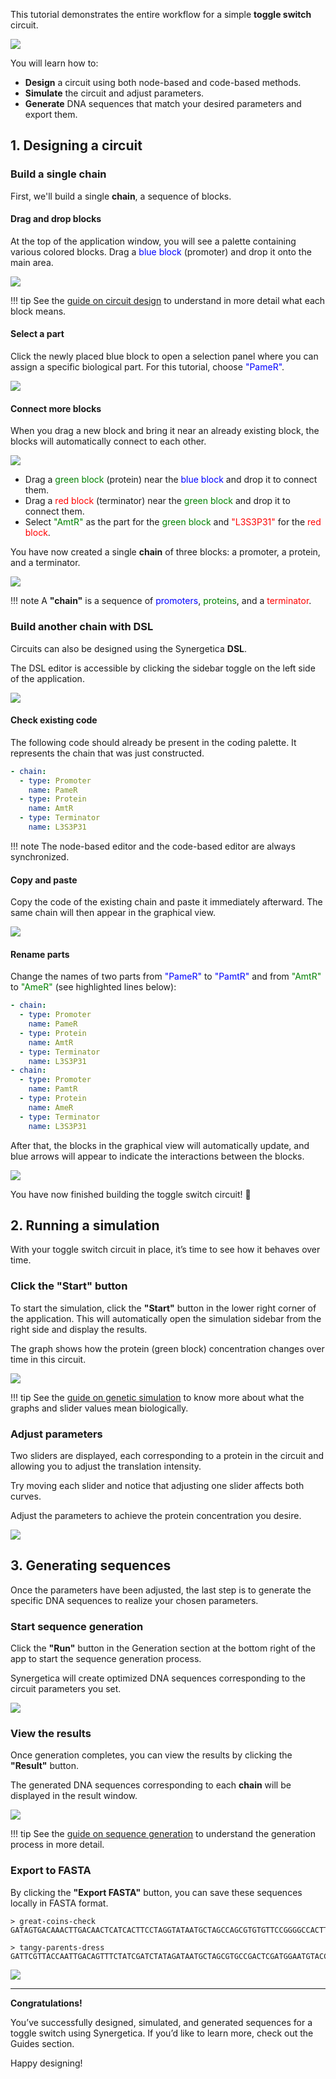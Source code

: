 This tutorial demonstrates the entire workflow for a simple **toggle switch** circuit.

![](../assets/imgs/tutorial/tutorial_goal.png)

You will learn how to:

- **Design** a circuit using both node-based and code-based methods.
- **Simulate** the circuit and adjust parameters.
- **Generate** DNA sequences that match your desired parameters and export them.

## 1. Designing a circuit

### Build a single chain
First, we'll build a single **chain**, a sequence of blocks.

#### Drag and drop blocks

At the top of the application window, you will see a palette containing various colored blocks. Drag a <span style="color: blue">blue block</span> (promoter) and drop it onto the main area.

![](../assets/imgs/tutorial/dnd_parts.png)

!!! tip
    See the <u>[guide on circuit design](../guides/circuit-design.md)</u> to understand in more detail what each block means.

#### Select a part

Click the newly placed blue block to open a selection panel where you can assign a specific biological part. For this tutorial, choose <span style="color: blue">"PameR"</span>.

![](../assets/imgs/tutorial/select_parts.png)

#### Connect more blocks

When you drag a new block and bring it near an already existing block, the blocks will automatically connect to each other.

![](../assets/imgs/tutorial/dnd_new_parts.png)

- Drag a <span style="color: green">green block</span> (protein) near the <span style="color: blue">blue block</span> and drop it to connect them.
- Drag a <span style="color: red">red block</span> (terminator) near the <span style="color: green">green block</span> and drop it to connect them.
- Select <span style="color: green">"AmtR"</span> as the part for the <span style="color: green">green block</span> and <span style="color: red">"L3S3P31"</span> for the <span style="color: red">red block</span>.

You have now created a single **chain** of three blocks: a promoter, a protein, and a terminator.

![](../assets/imgs/tutorial/single_chain.png)

!!! note
    A **"chain"** is a sequence of <span style="color: blue">promoters</span>, <span style="color: green">proteins</span>, and a <span style="color: red">terminator</span>.

### Build another chain with DSL

Circuits can also be designed using the Synergetica **DSL**.

The DSL editor is accessible by clicking the sidebar toggle on the left side of the application.

![](../assets/imgs/tutorial/dsl_pallete.png)

#### Check existing code

The following code should already be present in the coding palette. It represents the chain that was just constructed.

```yaml title="Circuit YAML"
- chain:
  - type: Promoter
    name: PameR
  - type: Protein
    name: AmtR
  - type: Terminator
    name: L3S3P31
```

!!! note
  	The node-based editor and the code-based editor are always synchronized.

#### Copy and paste

Copy the code of the existing chain and paste it immediately afterward. The same chain will then appear in the graphical view.

![](../assets/imgs/tutorial/dsl_copy_paste.png)

#### Rename parts

Change the names of two parts from <span style="color: blue">"PameR"</span> to <span style="color: blue">"PamtR"</span> and from <span style="color: green">"AmtR"</span> to <span style="color: green">"AmeR"</span> (see highlighted lines below):

```yaml hl_lines="10 12" title="Circuit YAML"
- chain:
  - type: Promoter
    name: PameR
  - type: Protein
    name: AmtR
  - type: Terminator
    name: L3S3P31
- chain:
  - type: Promoter
    name: PamtR
  - type: Protein
    name: AmeR
  - type: Terminator
    name: L3S3P31
```

After that, the blocks in the graphical view will automatically update, and blue arrows will appear to indicate the interactions between the blocks.

![](../assets/imgs/tutorial/dsl_name_change.png)

You have now finished building the toggle switch circuit! :raised_hands:

## 2. Running a simulation

With your toggle switch circuit in place, it’s time to see how it behaves over time.

### Click the "Start" button

To start the simulation, click the **"Start"** button in the lower right corner of the application. This will automatically open the simulation sidebar from the right side and display the results.

The graph shows how the protein (green block) concentration changes over time in this circuit.

![](../assets/imgs/tutorial/simulation_first.png)

!!! tip
  	See the <u>[guide on genetic simulation](../guides/genetic-simulation.md)</u> to know more about what the graphs and slider values mean biologically.

### Adjust parameters

Two sliders are displayed, each corresponding to a protein in the circuit and allowing you to adjust the translation intensity.

Try moving each slider and notice that adjusting one slider affects both curves.

Adjust the parameters to achieve the protein concentration you desire.

![](../assets/imgs/tutorial/simulation_bar_move.png)

## 3. Generating sequences

Once the parameters have been adjusted, the last step is to generate the specific DNA sequences to realize your chosen parameters.

### Start sequence generation

Click the **"Run"** button in the Generation section at the bottom right of the app to start the sequence generation process.

Synergetica will create optimized DNA sequences corresponding to the circuit parameters you set.

![](../assets/imgs/tutorial/generation_generating.png)

### View the results

Once generation completes, you can view the results by clicking the **"Result"** button.

The generated DNA sequences corresponding to each **chain** will be displayed in the result window.

![](../assets/imgs/tutorial/generation_result.png)

!!! tip
    See the <u>[guide on sequence generation](../guides/sequence-generation.md)</u> to understand the generation process in more detail.

### Export to FASTA

By clicking the **"Export FASTA"** button, you can save these sequences locally in FASTA format.

``` fasta title="Example FASTA"
> great-coins-check
GATAGTGACAAACTTGACAACTCATCACTTCCTAGGTATAATGCTAGCCAGCGTGTGTTCCGGGGCCACTTGTTACTGCCCAATTATTGAACACCCTAACGGGTGTTTTTTTTTTTTTGGTCTACC

> tangy-parents-dress
GATTCGTTACCAATTGACAGTTTCTATCGATCTATAGATAATGCTAGCGTGCCGACTCGATGGAATGTACCATTGGCCCCCAATTATTGAACACCCTAACGGGTGTTTTTTTTTTTTTGGTCTACC
```

![](../assets/imgs/tutorial/generation_export.png)

---

**Congratulations!**

You’ve successfully designed, simulated, and generated sequences for a toggle switch using Synergetica. If you’d like to learn more, check out the Guides section.

Happy designing!
